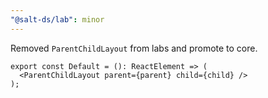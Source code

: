 ```yaml
---
"@salt-ds/lab": minor
---
```


Removed `ParentChildLayout` from labs and promote to core.

```tsx
export const Default = (): ReactElement => (
  <ParentChildLayout parent={parent} child={child} />
);
```
